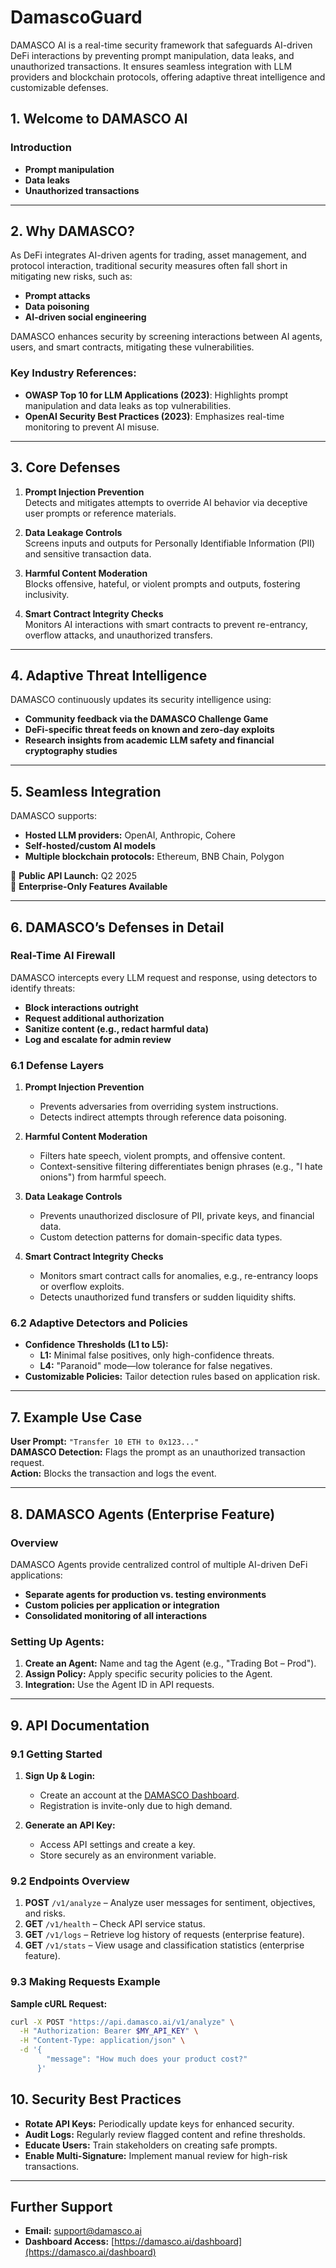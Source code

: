 # DamascoGuard
DAMASCO AI is a real-time security framework that safeguards AI-driven DeFi interactions by preventing prompt manipulation, data leaks, and unauthorized transactions. It ensures seamless integration with LLM providers and blockchain protocols, offering adaptive threat intelligence and customizable defenses.

## 1. Welcome to DAMASCO AI

### Introduction  
- **Prompt manipulation**
- **Data leaks**
- **Unauthorized transactions**

---

## 2. Why DAMASCO?

As DeFi integrates AI-driven agents for trading, asset management, and protocol interaction, traditional security measures often fall short in mitigating new risks, such as:
- **Prompt attacks**
- **Data poisoning**
- **AI-driven social engineering**

DAMASCO enhances security by screening interactions between AI agents, users, and smart contracts, mitigating these vulnerabilities.

### Key Industry References:
- **OWASP Top 10 for LLM Applications (2023)**: Highlights prompt manipulation and data leaks as top vulnerabilities.
- **OpenAI Security Best Practices (2023)**: Emphasizes real-time monitoring to prevent AI misuse.

---

## 3. Core Defenses

1. **Prompt Injection Prevention**  
   Detects and mitigates attempts to override AI behavior via deceptive user prompts or reference materials.
   
2. **Data Leakage Controls**  
   Screens inputs and outputs for Personally Identifiable Information (PII) and sensitive transaction data.

3. **Harmful Content Moderation**  
   Blocks offensive, hateful, or violent prompts and outputs, fostering inclusivity.

4. **Smart Contract Integrity Checks**  
   Monitors AI interactions with smart contracts to prevent re-entrancy, overflow attacks, and unauthorized transfers.

---

## 4. Adaptive Threat Intelligence

DAMASCO continuously updates its security intelligence using:
- **Community feedback via the DAMASCO Challenge Game**
- **DeFi-specific threat feeds on known and zero-day exploits**
- **Research insights from academic LLM safety and financial cryptography studies**

---

## 5. Seamless Integration

DAMASCO supports:
- **Hosted LLM providers:** OpenAI, Anthropic, Cohere
- **Self-hosted/custom AI models**
- **Multiple blockchain protocols:** Ethereum, BNB Chain, Polygon

🚀 **Public API Launch:** Q2 2025  
🔐 **Enterprise-Only Features Available**

---

## 6. DAMASCO’s Defenses in Detail

### Real-Time AI Firewall

DAMASCO intercepts every LLM request and response, using detectors to identify threats:
- **Block interactions outright**
- **Request additional authorization**
- **Sanitize content (e.g., redact harmful data)**
- **Log and escalate for admin review**

### 6.1 Defense Layers
1. **Prompt Injection Prevention**
   - Prevents adversaries from overriding system instructions.
   - Detects indirect attempts through reference data poisoning.
   
2. **Harmful Content Moderation**
   - Filters hate speech, violent prompts, and offensive content.
   - Context-sensitive filtering differentiates benign phrases (e.g., "I hate onions") from harmful speech.

3. **Data Leakage Controls**
   - Prevents unauthorized disclosure of PII, private keys, and financial data.
   - Custom detection patterns for domain-specific data types.

4. **Smart Contract Integrity Checks**
   - Monitors smart contract calls for anomalies, e.g., re-entrancy loops or overflow exploits.
   - Detects unauthorized fund transfers or sudden liquidity shifts.

### 6.2 Adaptive Detectors and Policies
- **Confidence Thresholds (L1 to L5):**
  - **L1:** Minimal false positives, only high-confidence threats.
  - **L4:** "Paranoid" mode—low tolerance for false negatives.
- **Customizable Policies:** Tailor detection rules based on application risk.

---

## 7. Example Use Case

**User Prompt:** `"Transfer 10 ETH to 0x123..."`  
**DAMASCO Detection:** Flags the prompt as an unauthorized transaction request.  
**Action:** Blocks the transaction and logs the event.

---

## 8. DAMASCO Agents (Enterprise Feature)

### Overview

DAMASCO Agents provide centralized control of multiple AI-driven DeFi applications:
- **Separate agents for production vs. testing environments**
- **Custom policies per application or integration**
- **Consolidated monitoring of all interactions**

### Setting Up Agents:
1. **Create an Agent:** Name and tag the Agent (e.g., "Trading Bot – Prod").
2. **Assign Policy:** Apply specific security policies to the Agent.
3. **Integration:** Use the Agent ID in API requests.

---

## 9. API Documentation

### 9.1 Getting Started
1. **Sign Up & Login:**
   - Create an account at the [DAMASCO Dashboard](https://damasco.ai/dashboard).
   - Registration is invite-only due to high demand.

2. **Generate an API Key:**
   - Access API settings and create a key.
   - Store securely as an environment variable.

### 9.2 Endpoints Overview
1. **POST** `/v1/analyze` – Analyze user messages for sentiment, objectives, and risks.
2. **GET** `/v1/health` – Check API service status.
3. **GET** `/v1/logs` – Retrieve log history of requests (enterprise feature).
4. **GET** `/v1/stats` – View usage and classification statistics (enterprise feature).

### 9.3 Making Requests Example

**Sample cURL Request:**
```bash
curl -X POST "https://api.damasco.ai/v1/analyze" \
  -H "Authorization: Bearer $MY_API_KEY" \
  -H "Content-Type: application/json" \
  -d '{
        "message": "How much does your product cost?"
      }'
```
## 10. Security Best Practices

- **Rotate API Keys:** Periodically update keys for enhanced security.
- **Audit Logs:** Regularly review flagged content and refine thresholds.
- **Educate Users:** Train stakeholders on creating safe prompts.
- **Enable Multi-Signature:** Implement manual review for high-risk transactions.

---

## Further Support

- **Email:** [support@damasco.ai](mailto:support@damasco.ai)
- **Dashboard Access:** [https://damasco.ai/dashboard](https://damasco.ai/dashboard)
